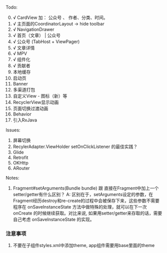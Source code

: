 Todo:

0. √ CardView 加： 公众号 、 作者、分类、时间。
1. √ 主页面的CoordinatorLayout -> hide toolbar
2. √ NavigationDrawer
3. √ 首页（文章） | 公众号
4. √ 公众号 (TabHost + ViewPager)
5. √ 文章详情
6. √ MPV
7. √ 组件化
8. √ 贡献者
9. 本地缓存
10. 启动页
11. Banner
12. 多渠道打包
13. 自定义View - 图标（新）等
14. RecyclerView显示动画
15. 页面切换过渡动画
16. Behavior
17. 引入RxJava

Issues:
1. 屏幕切换
2. RecylerAdapter.ViewHolder setOnClickListener 的最佳实践？
3. Glide
4. Retrofit
5. OKHttp
6. ARouter

Notes:
1. Fragment#setArguments(Bundle bundle) 跟 直接在Fragment中加上一个setter/getter有什么区别？
A: 区别在于，setArguments设定的参数，在Fragment经历destroy和re-create的过程中会被保存下来，这些参数不需要程序在 onSaveInstanceState 方法中做特殊的处理，就可以在下一次 onCreate 的时候继续获取。对比来说, 如果用setter/getter来存取的话，需要自己考虑 onSaveInstanceState 的实现。

### 注意事项
1. 不要在子组件styles.xml中添加theme, app组件需要用base里面的theme
